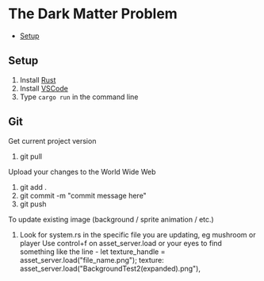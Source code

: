 # The Dark Matter Problem <!-- omit in toc -->

- [Setup](#setup)

## Setup

1. Install [Rust](https://www.rust-lang.org/tools/install)
2. Install [VSCode](https://code.visualstudio.com/download)
3. Type `cargo run` in the command line

## Git

Get current project version

1. git pull

Upload your changes to the World Wide Web

1. git add .
2. git commit -m "commit message here"
3. git push

To update existing image (background / sprite animation / etc.)

1. Look for system.rs in the specific file you are updating, eg mushroom or player
   Use control+f on asset_server.load or your eyes to find something like the line -
   let texture_handle = asset_server.load("file_name.png");
   texture: asset_server.load("BackgroundTest2(expanded).png"),
